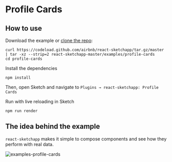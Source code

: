 # Profile Cards

## How to use
Download the example or [clone the repo](http://github.com/airbnb/react-sketchapp):
```
curl https://codeload.github.com/airbnb/react-sketchapp/tar.gz/master | tar -xz --strip=2 react-sketchapp-master/examples/profile-cards
cd profile-cards
```

Install the dependencies
```
npm install
```

Then, open Sketch and navigate to `Plugins → react-sketchapp: Profile Cards`

Run with live reloading in Sketch
```
npm run render
```

## The idea behind the example

`react-sketchapp` makes it simple to compose components and see how they perform with real data.

![examples-profile-cards](https://cloud.githubusercontent.com/assets/591643/24778173/0dd7c03c-1ade-11e7-8bad-1ad51fe1033e.png)
